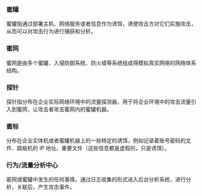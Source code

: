 ### 蜜罐
蜜罐指通过部署主机、网络服务或者信息作为诱饵，诱使攻击方对它们实施攻击，从而可以对攻击行为进行捕获和分析。
### 蜜网
蜜网是由多个蜜罐、入侵防御系统、防火墙等系统组成得模拟真实网络的网络体系结构。
### 探针
探针指分布在企业实际网络环境中的流量探测器，用于将企业环境中的攻击流量引入到蜜网，让攻击者攻击蜜网内的蜜罐机器。
### 蜜标
分布在企业实体机或者蜜罐机器上的一些特定的诱饵，例如记录着账号密码的文件、跳板机的 IP 地址、重要文件（这些信息都是虚假的，只是诱饵）。
### 行为/流量分析中心
密网或蜜罐中发生的任何事情，通过日志收集的形式进入后台分析系统，进行分析，关联后，产生攻击事件。


